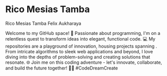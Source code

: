 # Rico Mesias Tamba

Rico Mesias Tamba 
Felix Aukharaya

Welcome to my GitHub space! 🌟 Passionate about programming, I'm on a relentless quest to transform ideas into elegant, functional code. 💻 My repositories are a playground of innovation, housing projects spanning . From intricate algorithms to sleek web applications and beyond, I love diving into the depths of problem-solving and creating solutions that resonate. 🌐 Join me on this coding adventure - let's innovate, collaborate, and build the future together! 🌈✨ #CodeDreamCreate
